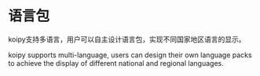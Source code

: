 # 语言包

koipy支持多语言，用户可以自主设计语言包，实现不同国家地区语言的显示。

koipy supports multi-language, users can design their own language packs to achieve the display of different national and regional languages.
